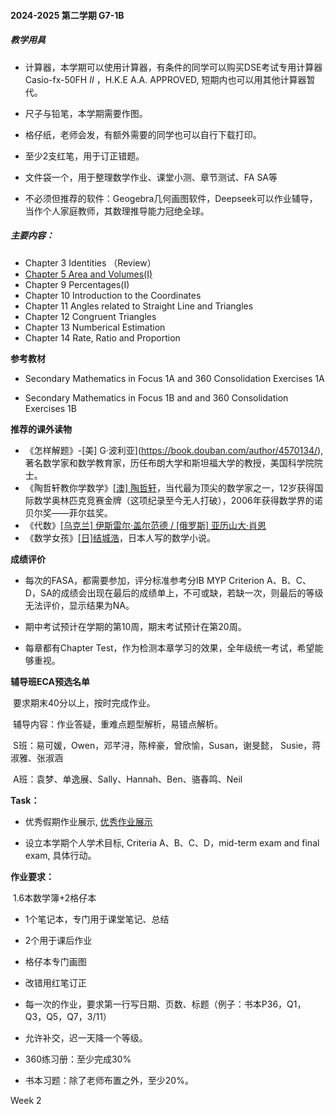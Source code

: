 #### 2024-2025 第二学期 G7-1B

##### 教学用具

- 计算器，本学期可以使用计算器，有条件的同学可以购买DSE考试专用计算器Casio-fx-50FH *II* ，H.K.E A.A. APPROVED, 短期内也可以用其他计算器暂代。

- 尺子与铅笔，本学期需要作图。

- 格仔纸，老师会发，有额外需要的同学也可以自行下载打印。[](下载)

- 至少2支红笔，用于订正错题。

- 文件袋一个，用于整理数学作业、课堂小测、章节测试、FA SA等

- 不必须但推荐的软件：Geogebra几何画图软件，Deepseek可以作业辅导，当作个人家庭教师，其数理推导能力冠绝全球。

  

##### 主要内容：

- Chapter 3 Identities （Review）
- [Chapter 5 Area and Volumes(I)](https://github.com/wadejnu/wadejnu.github.io/blob/main/contents/Chp5.md)
- Chapter 9 Percentages(I)
- Chapter 10 Introduction to the Coordinates
- Chapter 11 Angles related to Straight Line and Triangles
- Chapter 12 Congruent Triangles
- Chapter 13 Numberical Estimation
- Chapter 14 Rate, Ratio and Proportion

**参考教材**

- Secondary Mathematics in Focus 1A and 360 Consolidation Exercises 1A

- Secondary Mathematics in Focus 1B and and 360 Consolidation Exercises 1B

**推荐的课外读物**

- 《怎样解题》-\[美\] G·波利亚](https://book.douban.com/author/4570134/), 著名数学家和数学教育家，历任布朗大学和斯坦福大学的教授，美国科学院院士。
- 《陶哲轩教你学数学》[[澳\] 陶哲轩](https://book.douban.com/author/4610695)，当代最为顶尖的数学家之一，12岁获得国际数学奥林匹克竞赛金牌（这项纪录至今无人打破），2006年获得数学界的诺贝尔奖——菲尔兹奖。
- 《代数》[[乌克兰] 伊斯雷尔·盖尔范德 / [俄罗斯] 亚历山大·肖恩](https://book.douban.com/search/%E4%BC%8A%E6%96%AF%E9%9B%B7%E5%B0%94%C2%B7%E7%9B%96%E5%B0%94%E8%8C%83%E5%BE%B7)
- 《数学女孩》[[日\]结城浩](https://book.douban.com/search/结城浩)，日本人写的数学小说。

**成绩评价**

- 每次的FASA，都需要参加，评分标准参考分IB MYP Criterion A、B、C、D，SA的成绩会出现在最后的成绩单上，不可或缺，若缺一次，则最后的等级无法评价，显示结果为NA。

- 期中考试预计在学期的第10周，期末考试预计在第20周。

- 每章都有Chapter Test，作为检测本章学习的效果，全年级统一考试，希望能够重视。

  

**辅导班ECA预选名单**

​	要求期末40分以上，按时完成作业。

​	辅导内容：作业答疑，重难点题型解析，易错点解析。

​	S班：易可媛，Owen，邓芊浔，陈梓豪，曾欣愉，Susan，谢旻懿，	Susie，蒋淑雅、张淑涵

​	A班：袁梦、单逸展、Sally、Hannah、Ben、骆春鸣、Neil

**Task：** 

- 优秀假期作业展示, [优秀作业展示]()

- 设立本学期个人学术目标, Criteria A、B、C、D，mid-term exam and final exam,  具体行动。

  

**作业要求：**

​	1.6本数学簿+2格仔本

- 1个笔记本，专门用于课堂笔记、总结

- 2个用于课后作业
- 格仔本专门画图
- 改错用红笔订正
- 每一次的作业，要求第一行写日期、页数、标题（例子：书本P36，Q1，Q3，Q5，Q7，3/11）
- 允许补交，迟一天降一个等级。
- 360练习册：至少完成30%
- 书本习题：除了老师布置之外，至少20%。



Week 2

